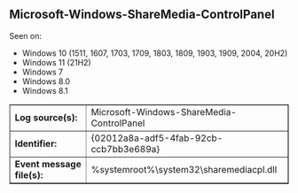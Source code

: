 ## Microsoft-Windows-ShareMedia-ControlPanel

Seen on:
* Windows 10 (1511, 1607, 1703, 1709, 1803, 1809, 1903, 1909, 2004, 20H2)
* Windows 11 (21H2)
* Windows 7
* Windows 8.0
* Windows 8.1

<table border="1" class="docutils">
  <tbody>
    <tr>
      <td><b>Log source(s):</b></td>
      <td>Microsoft-Windows-ShareMedia-ControlPanel</td>
    </tr>
    <tr>
      <td><b>Identifier:</b></td>
      <td>{02012a8a-adf5-4fab-92cb-ccb7bb3e689a}</td>
    </tr>
    <tr>
      <td><b>Event message file(s):</b></td>
      <td>%systemroot%\system32\sharemediacpl.dll</td>
    </tr>
  </tbody>
</table>

&nbsp;

